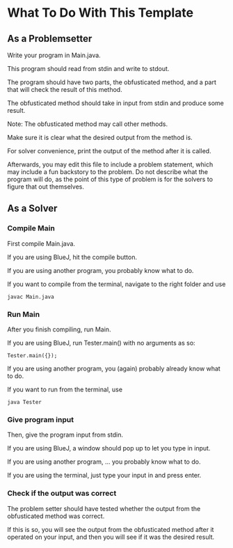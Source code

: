 # What To Do With This Template

## As a Problemsetter

Write your program in Main.java. 

This program should read from stdin and write to stdout. 

The program should have two parts, the obfusticated method, and a part that will check the result of this method. 

The obfusticated method should take in input from stdin and produce some result.

Note: The obfusticated method may call other methods.

Make sure it is clear what the desired output from the method is.

For solver convenience, print the output of the method after it is called.

Afterwards, you may edit this file to include a problem statement, which may include a fun backstory to the problem. Do not describe what the program will do, as the point of this type of problem is for the solvers to figure that out themselves.

## As a Solver

### Compile Main

First compile Main.java.

If you are using BlueJ, hit the compile button.

If you are using another program, you probably know what to do.

If you want to compile from the terminal, navigate to the right folder and use
```
javac Main.java
```

### Run Main

After you finish compiling, run Main.

If you are using BlueJ, run Tester.main() with no arguments as so:
```
Tester.main({});
```

If you are using another program, you (again) probably already know what to do.

If you want to run from the terminal, use
```
java Tester
```

### Give program input

Then, give the program input from stdin.

If you are using BlueJ, a window should pop up to let you type in input.

If you are using another program, ... you probably know what to do.

If you are using the terminal, just type your input in and press enter.

### Check if the output was correct

The problem setter should have tested whether the output from the obfusticated method was correct. 

If this is so, you will see the output from the obfusticated method after it operated on your input, and then you will see if it was the desired result.

